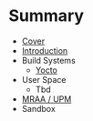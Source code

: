 # Summary

* [Cover](README.md)
* [Introduction](documentation/Introduction.md)
* Build Systems
   * [Yocto](documentation/Yocto.md)
* User Space
   * Tbd
* [MRAA / UPM](documentation/MraaUpm.md)
* Sandbox

